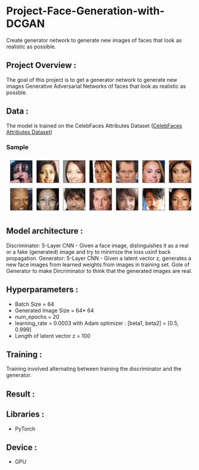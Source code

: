 # Project-Face-Generation-with-DCGAN
Create generator network to generate new images of faces that look as realistic as possible.

## Project Overview :
The goal of this project is to get a generator network to generate new images Generative Adversarial Networks of faces that look as realistic as possble.

## Data :
The model is trained on the CelebFaces Attributes Dataset ([CelebFaces Attributes Dataset](https://s3.amazonaws.com/video.udacity-data.com/topher/2018/November/5be7eb6f_processed-celeba-small/processed-celeba-small.zip))

### Sample
![](assets/processed_face_data.png)

## Model architecture :
Discriminator: 5-Layer CNN - Given a face image, distinguishes it as a real or a fake (generated) image and try to minimize the loss usinf back propagation.
Generator: 5-Layer CNN - Given a latent vector z, generates a new face images from learned weights from images in training set. Gole of Generator to make Dircriminator to think that the generated images are real.

## Hyperparameters :
* Batch Size = 64
* Generated Image Size = 64* 64
* num_epochs = 20
* learning_rate = 0.0003 with Adam optimizer : [beta1, beta2] = [0.5, 0.999]
* Length of latent vector z = 100

## Training :
Training involved alternating between training the discriminator and the generator.

## Result :

## Libraries :
* PyTorch 

## Device :
* GPU
